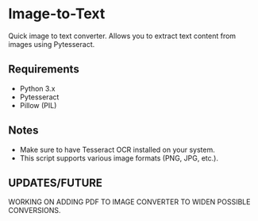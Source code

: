 # Image-to-Text
Quick image to text converter. 
Allows you to extract text content from images using Pytesseract.
## Requirements

- Python 3.x
- Pytesseract
- Pillow (PIL)

## Notes

- Make sure to have Tesseract OCR installed on your system.
- This script supports various image formats (PNG, JPG, etc.).

## UPDATES/FUTURE
WORKING ON ADDING PDF TO IMAGE CONVERTER TO WIDEN POSSIBLE CONVERSIONS.
